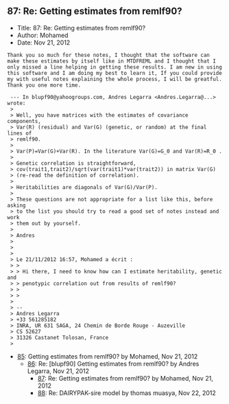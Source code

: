## 87: Re: Getting estimates from remlf90?

- Title: 87: Re: Getting estimates from remlf90?
- Author: Mohamed
- Date: Nov 21, 2012

```
Thank you so much for these notes, I thought that the software can make these estimates by itself like in MTDFREML and I thought that I only missed a line helping in getting these results. I am new in using this software and I am doing my best to learn it, If you could provide my with useful notes explaining the whole process, I will be greatful. Thank you one more time. 

 --- In blupf90@yahoogroups.com, Andres Legarra <Andres.Legarra@...> wrote:
 >
 > Well, you have matrices with the estimates of covariance components, 
 > Var(R) (residual) and Var(G) (genetic, or random) at the final lines of 
 > remlf90.
 > 
 > Var(P)=Var(G)+Var(R). In the literature Var(G)=G_0 and Var(R)=R_0 .
 > 
 > Genetic correlation is straightforward, 
 > cov(trait1,trait2)/sqrt(var(trait1)*var(trait2)) in matrix Var(G) 
 > (re-read the definition of correlation).
 > 
 > Heritabilities are diagonals of Var(G)/Var(P).
 > 
 > These questions are not appropriate for a list like this, before asking 
 > to the list you should try to read a good set of notes instead and work 
 > them out by yourself.
 > 
 > Andres
 > 
 > 
 > 
 > Le 21/11/2012 16:57, Mohamed a écrit :
 > >
 > > Hi there, I need to know how can I estimate heritability, genetic and 
 > > penotypic correlation out from results of remlf90?
 > >
 > > 
 > 
 > -- 
 > Andres Legarra
 > +33 561285182
 > INRA, UR 631 SAGA, 24 Chemin de Borde Rouge - Auzeville
 > CS 52627
 > 31326 Castanet Tolosan, France
 > 
```

- [85](0085.md): Getting estimates from remlf90? by Mohamed, Nov 21, 2012
    - [86](0086.md): Re: [blupf90] Getting estimates from remlf90? by Andres Legarra, Nov 21, 2012
        - [87](0087.md): Re: Getting estimates from remlf90? by Mohamed, Nov 21, 2012
        - [88](0088.md): Re: DAIRYPAK-sire model by thomas muasya, Nov 22, 2012
